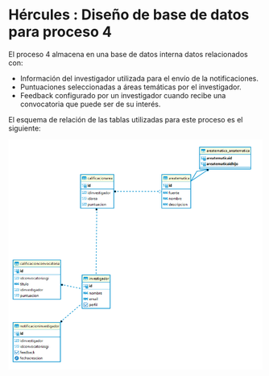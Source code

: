 # Hércules : Diseño de base de datos para proceso 4



El proceso 4 almacena en una base de datos interna datos relacionados con:

* Información del investigador utilizada para el envío de la notificaciones.
* Puntuaciones seleccionadas a áreas temáticas por el investigador.
* Feedback configurado por un investigador cuando recibe una convocatoria que puede ser de su interés.

El esquema de relación de las tablas utilizadas para este proceso es el siguiente:

  


![](/attachments/598147405/598148141.png)




